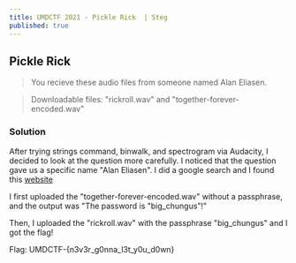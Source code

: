 ```yaml
---
title: UMDCTF 2021 - Pickle Rick  | Steg
published: true
---
```


## [](#header-2)Pickle Rick

> You recieve these audio files from someone named Alan Eliasen.

> Downloadable files: "rickroll.wav" and "together-forever-encoded.wav"

### [](#header-3)Solution

After trying strings command, binwalk, and spectrogram via Audacity, I decided to look at the question more carefully.
I noticed that the question gave us a specific name "Alan Eliasen". I did a google search and I found this [website](https://futureboy.us/stegano/)

I first uploaded the "together-forever-encoded.wav" without a passphrase, and the output was "The password is "big_chungus"!"

Then, I uploaded the "rickroll.wav" with the passphrase "big_chungus" and I got the flag!

Flag: UMDCTF-{n3v3r_g0nna_l3t_y0u_d0wn}


